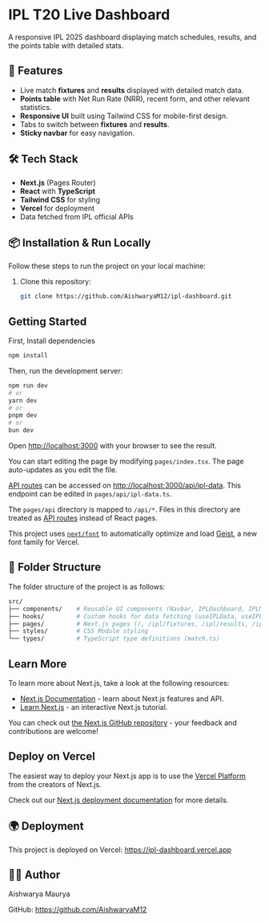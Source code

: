 # IPL T20 Live Dashboard

A responsive IPL 2025 dashboard displaying match schedules, results, and the points table with detailed stats.

## 🚀 Features
- Live match **fixtures** and **results** displayed with detailed match data.
- **Points table** with Net Run Rate (NRR), recent form, and other relevant statistics.
- **Responsive UI** built using Tailwind CSS for mobile-first design.
- Tabs to switch between **fixtures** and **results**.
- **Sticky navbar** for easy navigation.

## 🛠 Tech Stack
- **Next.js** (Pages Router)
- **React** with **TypeScript**
- **Tailwind CSS** for styling
- **Vercel** for deployment
- Data fetched from IPL official APIs

## 📦 Installation & Run Locally
Follow these steps to run the project on your local machine:

1. Clone this repository:
   ```bash
   git clone https://github.com/AishwaryaM12/ipl-dashboard.git

## Getting Started

First, Install dependencies
```bash
npm install
```
Then, run the development server:

```bash
npm run dev
# or
yarn dev
# or
pnpm dev
# or
bun dev
```

Open [http://localhost:3000](http://localhost:3000) with your browser to see the result.

You can start editing the page by modifying `pages/index.tsx`. The page auto-updates as you edit the file.

[API routes](https://nextjs.org/docs/pages/building-your-application/routing/api-routes) can be accessed on [http://localhost:3000/api/ipl-data](http://localhost:3000/api/ipl-data). This endpoint can be edited in `pages/api/ipl-data.ts`.

The `pages/api` directory is mapped to `/api/*`. Files in this directory are treated as [API routes](https://nextjs.org/docs/pages/building-your-application/routing/api-routes) instead of React pages.

This project uses [`next/font`](https://nextjs.org/docs/pages/building-your-application/optimizing/fonts) to automatically optimize and load [Geist](https://vercel.com/font), a new font family for Vercel.

## 📁 Folder Structure
The folder structure of the project is as follows:

``` bash
src/
├── components/    # Reusable UI components (Navbar, IPLDashboard, IPLMatch, IPLMatchCard, IPLPointsTable, SafeImage)
├── hooks/         # Custom hooks for data fetching (useIPLData, useIPLPointsData)
├── pages/         # Next.js pages (/, /ipl/fixtures, /ipl/results, /ipl/points)
├── styles/        # CSS Module styling
└── types/         # TypeScript type definitions (match.ts)
```

## Learn More

To learn more about Next.js, take a look at the following resources:

- [Next.js Documentation](https://nextjs.org/docs) - learn about Next.js features and API.
- [Learn Next.js](https://nextjs.org/learn-pages-router) - an interactive Next.js tutorial.

You can check out [the Next.js GitHub repository](https://github.com/vercel/next.js) - your feedback and contributions are welcome!

## Deploy on Vercel

The easiest way to deploy your Next.js app is to use the [Vercel Platform](https://vercel.com/new?utm_medium=default-template&filter=next.js&utm_source=create-next-app&utm_campaign=create-next-app-readme) from the creators of Next.js.

Check out our [Next.js deployment documentation](https://nextjs.org/docs/pages/building-your-application/deploying) for more details.


## 🌍 Deployment
This project is deployed on Vercel: https://ipl-dashboard.vercel.app

## 🧑‍💻 Author
Aishwarya Maurya

GitHub: https://github.com/AishwaryaM12
